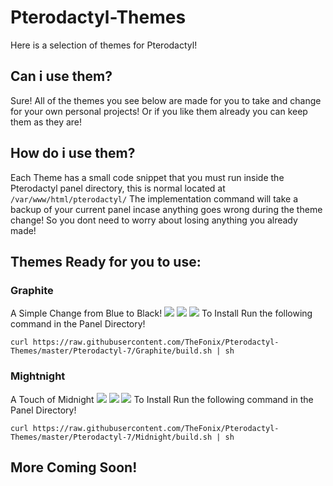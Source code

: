 # Pterodactyl-Themes
Here is a selection of themes for Pterodactyl!

## Can i use them?
Sure! All of the themes you see below are made for you to take and change for your own personal projects! Or if you like them already you can keep them as they are!

## How do i use them?
Each Theme has a small code snippet that you must run inside the Pterodactyl panel directory, this is normal located at `/var/www/html/pterodactyl/` The implementation command will take a backup of your current panel incase anything goes wrong during the theme change! So you dont need to worry about losing anything you already made!

## Themes Ready for you to use:
### Graphite
A Simple Change from Blue to Black!
![](https://raw.githubusercontent.com/TheFonix/Pterodactyl-Themes/master/Pterodactyl-7/Graphite/screenshots/1.png)
![](https://raw.githubusercontent.com/TheFonix/Pterodactyl-Themes/master/Pterodactyl-7/Graphite/screenshots/2.png)
![](https://raw.githubusercontent.com/TheFonix/Pterodactyl-Themes/master/Pterodactyl-7/Graphite/screenshots/3.png)
To Install Run the following command in the Panel Directory! 
```
curl https://raw.githubusercontent.com/TheFonix/Pterodactyl-Themes/master/Pterodactyl-7/Graphite/build.sh | sh
```

### Mightnight
A Touch of Midnight
![](https://raw.githubusercontent.com/TheFonix/Pterodactyl-Themes/master/Pterodactyl-7/Midnight/screenshots/1.png)
![](https://raw.githubusercontent.com/TheFonix/Pterodactyl-Themes/master/Pterodactyl-7/Midnight/screenshots/2.png)
![](https://raw.githubusercontent.com/TheFonix/Pterodactyl-Themes/master/Pterodactyl-7/Midnight/screenshots/3.png)
To Install Run the following command in the Panel Directory! 
```
curl https://raw.githubusercontent.com/TheFonix/Pterodactyl-Themes/master/Pterodactyl-7/Midnight/build.sh | sh
```
## More Coming Soon!


